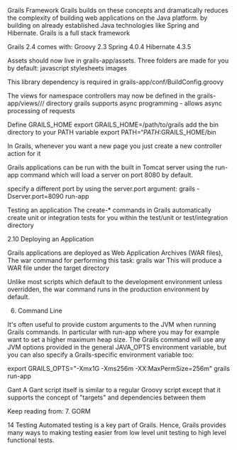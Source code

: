 

Grails Framework
Grails builds on these concepts and dramatically reduces the complexity of building web applications on the Java platform. by building on already established Java technologies like Spring and Hibernate.
Grails is a full stack framework

Grails 2.4 comes with: 
Groovy 2.3
Spring 4.0.4 
Hibernate 4.3.5

Assets should now live in  grails-app/assets. 
Three folders are made for you by default:
javascript
stylesheets
images

This library dependency is required in grails-app/conf/BuildConfig.groovy 

The views for namespace controllers may now be defined in the grails-app/views/<namespace name>/<controller name>/ directory
grails supports async programming  - allows async processing of requests



Define GRAILS_HOME
export GRAILS_HOME=/path/to/grails
add the bin directory to your PATH variable
export PATH=“$PATH:$GRAILS_HOME/bin


In Grails, whenever you want a new page you just create a new controller action for it


Grails applications can be run with the built in Tomcat server using the run-app command which will load a server on port 8080 by default.

specify a different port by using the server.port argument:
grails -Dserver.port=8090 run-app

Testing an application
The create-* commands in Grails automatically create unit or integration tests for you within the test/unit or test/integration directory




2.10 Deploying an Application

Grails applications are deployed as Web Application Archives (WAR files), 
The war command for performing this task:   grails war
This will produce a WAR file under the target directory

Unlike most scripts which default to the development environment unless overridden, the war command runs in the production environment by default. 



6. Command Line

It's often useful to provide custom arguments to the JVM when running Grails commands. 
In particular with run-app where you may for example want to set a higher maximum heap size. The Grails command will use any JVM options provided in the general JAVA_OPTS environment variable, but you can also specify a Grails-specific environment variable too:

export GRAILS_OPTS="-Xmx1G -Xms256m -XX:MaxPermSize=256m"
grails run-app

Gant
A Gant script itself is similar to a regular Groovy script except that it supports the concept of "targets" and dependencies between them



Keep reading from:   7. GORM

14 Testing
Automated testing is a key part of Grails. Hence, Grails provides many ways to making testing easier from low level unit testing to high level functional tests.
